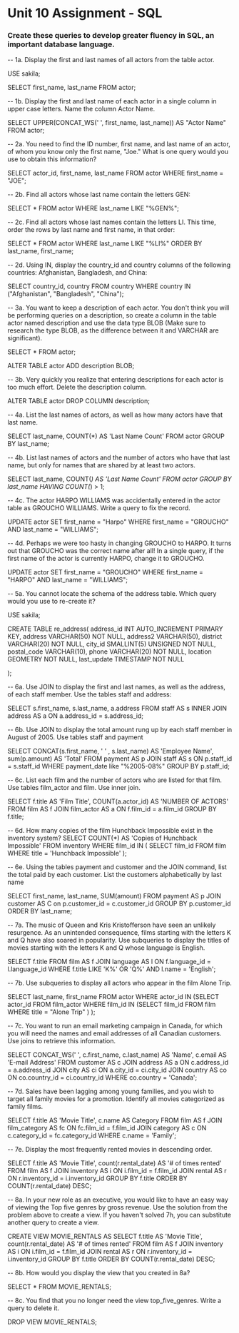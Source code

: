 # Unit 10 Assignment - SQL

### Create these queries to develop greater fluency in SQL, an important database language.

-- 1a. Display the first and last names of all actors from the table actor.

USE sakila;

SELECT first_name, last_name
FROM actor;

-- 1b. Display the first and last name of each actor in a single column in upper case letters. Name the column Actor Name.

SELECT UPPER(CONCAT_WS(' ', first_name, last_name)) AS "Actor Name"
FROM actor;

-- 2a. You need to find the ID number, first name, and last name of an actor, of whom you know only the first name, "Joe." What is one query would you use to obtain this information?

SELECT actor_id, first_name, last_name
FROM actor
WHERE first_name = "JOE";

-- 2b. Find all actors whose last name contain the letters GEN:

SELECT * FROM actor
WHERE last_name LIKE "%GEN%";

-- 2c. Find all actors whose last names contain the letters LI. This time, order the rows by last name and first name, in that order:

SELECT * FROM actor
WHERE last_name LIKE "%LI%"
ORDER BY last_name, first_name;

-- 2d. Using IN, display the country_id and country columns of the following countries: Afghanistan, Bangladesh, and China:

SELECT country_id, country 
FROM country
WHERE country IN ("Afghanistan", "Bangladesh", "China");

-- 3a. You want to keep a description of each actor. You don't think you will be performing queries on a description, so create a column in the table actor named description and use the data type BLOB (Make sure to research the type BLOB, as the difference between it and VARCHAR are significant).

SELECT * FROM actor;

ALTER TABLE actor 
ADD description BLOB;

-- 3b. Very quickly you realize that entering descriptions for each actor is too much effort. Delete the description column.

ALTER TABLE actor 
DROP COLUMN description;

-- 4a. List the last names of actors, as well as how many actors have that last name.

SELECT last_name, COUNT(*) AS 'Last Name Count'
FROM actor 
GROUP BY last_name;

-- 4b. List last names of actors and the number of actors who have that last name, but only for names that are shared by at least two actors.

SELECT last_name, COUNT(*) AS 'Last Name Count'
FROM actor 
GROUP BY last_name
HAVING COUNT(*) > 1;

-- 4c. The actor HARPO WILLIAMS was accidentally entered in the actor table as GROUCHO WILLIAMS. Write a query to fix the record.

UPDATE actor
SET first_name = "Harpo"
WHERE first_name = "GROUCHO" AND last_name = "WILLIAMS";

-- 4d. Perhaps we were too hasty in changing GROUCHO to HARPO. It turns out that GROUCHO was the correct name after all! In a single query, if the first name of the actor is currently HARPO, change it to GROUCHO.

UPDATE actor
SET first_name = "GROUCHO"
WHERE first_name = "HARPO" AND last_name = "WILLIAMS";

-- 5a. You cannot locate the schema of the address table. Which query would you use to re-create it?

USE sakila;

CREATE TABLE re_address(
	address_id INT AUTO_INCREMENT PRIMARY KEY,
	address VARCHAR(50) NOT NULL,
	address2 VARCHAR(50),
	district VARCHAR(20) NOT NULL,
	city_id SMALLINT(5) UNSIGNED NOT NULL,
	postal_code VARCHAR(10),
	phone VARCHAR(20) NOT NULL,
	location GEOMETRY NOT NULL,
	last_update TIMESTAMP NOT NULL

);

-- 6a. Use JOIN to display the first and last names, as well as the address, of each staff member. Use the tables staff and address:

SELECT s.first_name, s.last_name, a.address
FROM staff AS s
INNER JOIN address AS a
ON a.address_id = s.address_id;

-- 6b. Use JOIN to display the total amount rung up by each staff member in August of 2005. Use tables staff and payment

SELECT CONCAT(s.first_name, ' ' , s.last_name) AS 'Employee Name', sum(p.amount) AS 'Total'
FROM payment AS p
JOIN staff AS s
ON p.staff_id = s.staff_id
WHERE payment_date like "%2005-08%"
GROUP BY p.staff_id;

-- 6c. List each film and the number of actors who are listed for that film. Use tables film_actor and film. Use inner join.

SELECT f.title AS 'Film Title', COUNT(a.actor_id) AS 'NUMBER OF ACTORS'
FROM film AS f
JOIN film_actor AS a
ON f.film_id = a.film_id
GROUP BY f.title;

-- 6d. How many copies of the film Hunchback Impossible exist in the inventory system?
   SELECT COUNT(*) AS 'Copies of Hunchback Impossible'
   FROM inventory
   WHERE film_id IN
      (
       SELECT film_id
       FROM film
       WHERE title = 'Hunchback Impossible'
      );
      
-- 6e. Using the tables payment and customer and the JOIN command, list the total paid by each customer. List the customers alphabetically by last name

SELECT first_name, last_name, SUM(amount)
FROM payment AS p
JOIN customer AS C
on p.customer_id = c.customer_id
GROUP BY p.customer_id
ORDER BY last_name;

-- 7a. The music of Queen and Kris Kristofferson have seen an unlikely resurgence. As an unintended consequence, films starting with the letters K and Q have also soared in popularity. Use subqueries to display the titles of movies starting with the letters K and Q whose language is English.

SELECT f.title
FROM film AS f
JOIN language AS l
ON f.language_id = l.language_id
WHERE f.title LIKE 'K%' OR 'Q%' AND l.name = 'English';

-- 7b. Use subqueries to display all actors who appear in the film Alone Trip.

SELECT last_name, first_name
FROM actor
WHERE actor_id IN
	(SELECT actor_id FROM film_actor
	WHERE film_id IN
		(SELECT film_id FROM film
		WHERE title = "Alone Trip"
		)
	);

-- 7c. You want to run an email marketing campaign in Canada, for which you will need the names and email addresses of all Canadian customers. Use joins to retrieve this information.

SELECT CONCAT_WS(' ', c.first_name, c.last_name) AS 'Name', c.email AS 'E-mail Address'
FROM customer AS c
JOIN address AS a 
ON c.address_id = a.address_id
JOIN city AS ci 
ON a.city_id = ci.city_id
JOIN country AS co 
ON co.country_id = ci.country_id
WHERE co.country = 'Canada';

-- 7d. Sales have been lagging among young families, and you wish to target all family movies for a promotion. Identify all movies categorized as family films.

SELECT f.title AS 'Movie Title', c.name AS Category
FROM film AS f
JOIN film_category AS fc
ON fc.film_id = f.film_id
JOIN category AS c
ON c.category_id = fc.category_id
WHERE c.name = 'Family';

-- 7e. Display the most frequently rented movies in descending order.

SELECT f.title AS 'Movie Title', count(r.rental_date) AS '# of times rented'
FROM film AS f
JOIN inventory AS i 
ON i.film_id = f.film_id
JOIN rental AS r 
ON r.inventory_id = i.inventory_id
GROUP BY f.title
ORDER BY COUNT(r.rental_date) DESC;

-- 8a. In your new role as an executive, you would like to have an easy way of viewing the Top five genres by gross revenue. Use the solution from the problem above to create a view. If you haven't solved 7h, you can substitute another query to create a view.

CREATE VIEW MOVIE_RENTALS AS
SELECT f.title AS 'Movie Title', count(r.rental_date) AS '# of times rented'
FROM film AS f
JOIN inventory AS i 
ON i.film_id = f.film_id
JOIN rental AS r 
ON r.inventory_id = i.inventory_id
GROUP BY f.title
ORDER BY COUNT(r.rental_date) DESC;


-- 8b. How would you display the view that you created in 8a?

SELECT *
FROM MOVIE_RENTALS;

-- 8c. You find that you no longer need the view top_five_genres. Write a query to delete it.

DROP VIEW MOVIE_RENTALS;


